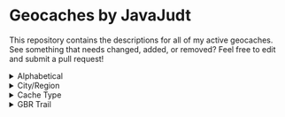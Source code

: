# Geocaches by JavaJudt

This repository contains the descriptions for all of my active geocaches. See something that needs changed, added, or removed? Feel free to edit and submit a pull request!

<details>
<summary>Alphabetical</summary>
<blockquote>

[`[GC6PRZM]`](https://coord.info/GC6PRZM) [?Puzzle?](caches/_Puzzle_.html)

[`[GC70NP2]`](https://coord.info/GC70NP2) [1001 Stanford St](caches/1001StanfordSt.html)

[`[GC45KW7]`](https://coord.info/GC45KW7) [12 Lumps O' Coal for BBM&J #5 - Purple Prancer](caches/12LumpsCoalPurplePrancer.html)

[`[GC320NY]`](https://coord.info/GC320NY) [A Bridge? I Must Have Blinked....](caches/BridgeMustHaveBlinked.html)

[`[GC68XHA]`](https://coord.info/GC68XHA) [A Penny for your Thoughts](caches/PennyForYourThoughts.html)

[`[GC70NP6]`](https://coord.info/GC70NP6) [A Small Fence](caches/SmallFence.html)

[`[GC7AD4W]`](https://coord.info/GC7AD4W) [A Squiggly Cache](caches/SquigglyCache.html)

[`[GC8M2VJ]`](https://coord.info/GC8M2VJ) [Adventurers of Draecothas 🎲 Bonus Cache](caches/AdventurersDraecothasPrequelBonusCache.html)

[`[GC7XC2T]`](https://coord.info/GC7XC2T) [Allbery Cemetery - NESQ](caches/AllberyCemeteryNESQ.html)

[`[GC32MW7]`](https://coord.info/GC32MW7) [Cowboy Trail Utilization: Mile 11](caches/CowboyTrailUtilizationMile11.html)

[`[GC32MWC]`](https://coord.info/GC32MWC) [Cowboy Trail Utilization: Mile 14](caches/CowboyTrailUtilizationMile14.html)

[`[GC5MDX5]`](https://coord.info/GC5MDX5) [Creek Cache 317](caches/CreekCache317.html)

[`[GC6PRYN]`](https://coord.info/GC6PRYN) [DakotaDome & Arena](caches/DakotaDome&Arena.html)

[`[GC8M3DX]`](https://coord.info/GC8M3DX) [Doggo's Throne](caches/DoggosThrone.html)

[`[GC34ED1]`](https://coord.info/GC34ED1) [Doodloopstraat](caches/Doodloopstraat.html)

[`[GC4EXQX]`](https://coord.info/GC4EXQX) [Elkhorn Erosion at Yellowbanks](caches/ElkhornErosionYellowbanks.html)

[`[GC3BMPX]`](https://coord.info/GC3BMPX) [Exilientdieday Cache](caches/ExilientdiedayCache.html)

[`[GC43W10]`](https://coord.info/GC43W10) [Fairview Cemetery](caches/FairviewCemetery.html)

[`[GC7G4VH]`](https://coord.info/GC7G4VH) [Fill the Gap](caches/FillTheGap.html)

[`[GC70M5B]`](https://coord.info/GC70M5B) [Fill Up with a Cup of Joe](caches/FillUpCupOfJoe.html)

[`[GC70M57]`](https://coord.info/GC70M57) [Flying High](caches/FlyingHigh.html)

[`[GC3T84X]`](https://coord.info/GC3T84X) [GBR Trail #42](caches/GBR42.html)

[`[GC3T721]`](https://coord.info/GC3T721) [GBR Trail #44 - Freshwater Prairie Marsh](caches/GBR44FreshwaterPrairieMarsh.html)

[`[GC3C30Y]`](https://coord.info/GC3C30Y) [GBR Trail #46 - Can You Not Read?!](caches/GBR46CanYouNotRead.html)

[`[GC3TTCN]`](https://coord.info/GC3TTCN) [GBR Trail #48](caches/GBR48.html)

[`[GC3TTCA]`](https://coord.info/GC3TTCA) [GBR Trail #49 - GBRT #50 1/2 Mile](caches/GBR49GBRT50HalfMile.html)

[`[GC3TTCQ]`](https://coord.info/GC3TTCQ) [GBR Trail #50](caches/GBR50.html)

[`[GC3TN9A]`](https://coord.info/GC3TN9A) [GBR Trail #51 - Electrifying](caches/GBR51Electrifying.html)

[`[GC3TN8K]`](https://coord.info/GC3TN8K) [GBR Trail #52 - Let's Craft a Mine!](caches/GBR52LetsCraftAMine.html)

[`[GC3TN84]`](https://coord.info/GC3TN84) [GBR Trail #53](caches/GBR53.html)

[`[GC3TN7M]`](https://coord.info/GC3TN7M) [GBR Trail #54](caches/GBR54.html)

[`[GC3T71V]`](https://coord.info/GC3T71V) [GBR Trail #57 - Was hast du gesagt?](caches/GBR57WasHastDuGesagt.html)

[`[GC3TN3K]`](https://coord.info/GC3TN3K) [GBR Trail #58 - Let's Get Televised!](caches/GBR58LetsGetTelevised.html)

[`[GC3TN3A]`](https://coord.info/GC3TN3A) [GBR Trail #60](caches/GBR60.html)

[`[GC3TN33]`](https://coord.info/GC3TN33) [GBR Trail #61](caches/GBR61.html)

[`[GC3T854]`](https://coord.info/GC3T854) [GBR Trail #63 - ERMAHGERD, ERT'S A GERCERCH!!](caches/GBR63ErmahgerdErtsAGercerch.html)

[`[GC3W7H8]`](https://coord.info/GC3W7H8) [GBR Trail #64](caches/GBR64.html)

[`[GC3W7HE]`](https://coord.info/GC3W7HE) [GBR Trail #65 - Lil TW](caches/GBR65LilTW.html)

[`[GC3W7HH]`](https://coord.info/GC3W7HH) [GBR Trail #67 - Brogren Reservoir](caches/GBR67BrogrenReservoir.html)

[`[GC3W7H4]`](https://coord.info/GC3W7H4) [GBR Trail #69](caches/GBR69.html)

[`[GC3VGKE]`](https://coord.info/GC3VGKE) [GBR Trail #72](caches/GBR72.html)

[`[GC3VDR3]`](https://coord.info/GC3VDR3) [GBR Trail #74 - Tag, Signs, Squiggly...Oh My!](caches/GBR74TagSignsSquigglyOhMy.html)

[`[GC3VDPG]`](https://coord.info/GC3VDPG) [GBR Trail #75 - Who's on First](caches/GBR75WhosOnFirst.html)

[`[GC3VDJ0]`](https://coord.info/GC3VDJ0) [GBR Trail #76](caches/GBR76.html)

[`[GC3VDJ6]`](https://coord.info/GC3VDJ6) [GBR Trail #78 - Message in a Bottle](caches/GBR78MessageInABottle.html)

[`[GC7ZYKK]`](https://coord.info/GC7ZYKK) [GBR Trail #79.1 - Bethlehem Cemetery](caches/GBR791BethlehemCem.html)

[`[GC3VDP6]`](https://coord.info/GC3VDP6) [GBR Trail #80 - Minimum Maintenance Stop Sign](caches/GBR80MinMaintStopSign.html)

[`[GC3W7KJ]`](https://coord.info/GC3W7KJ) [GBR Trail #88](caches/GBR88.html)

[`[GC3W7K9]`](https://coord.info/GC3W7K9) [GBR Trail #90](caches/GBR90.html)

[`[GC3W7K0]`](https://coord.info/GC3W7K0) [GBR Trail #91](caches/GBR91.html)

[`[GC7ZYKC]`](https://coord.info/GC7ZYKC) [GBR Trail #95.1](caches/GBR951.html)

[`[GC3W7JV]`](https://coord.info/GC3W7JV) [GBR Trail #96 - It's a 1/4!!](caches/GBR96ItsA14.html)

[`[GC3W7JJ]`](https://coord.info/GC3W7JJ) [GBR Trail #98](caches/GBR98.html)

[`[GC3W7JA]`](https://coord.info/GC3W7JA) [GBR Trail #99 - Not 66](caches/GBR99Not66.html)

[`[GC3W7KP]`](https://coord.info/GC3W7KP) [GBR Trail BONUS #2 - A Chemist's Tree](caches/GBRBonus2AChemistsTree.html)

[`[GC7H043]`](https://coord.info/GC7H043) [Happy New Year!](caches/HappyNewYear.html)

[`[GC5CV7V]`](https://coord.info/GC5CV7V) [Hungry for Buffet?](caches/HungryForBuffet.html)

[`[GC70NP3]`](https://coord.info/GC70NP3) [It's a Billboard](caches/ItsBillboard.html)

[`[GC70M5H]`](https://coord.info/GC70M5H) [Just In "Case"](caches/JustInCase.html)

[`[GC8M3DW]`](https://coord.info/GC8M3DW) [Kitty's Throne](caches/KittysThrone.html)

[`[GC8M3DM]`](https://coord.info/GC8M3DM) [Leap Day Lunacy](caches/LeapDayLunacy.html)

[`[GC3BMY4]`](https://coord.info/GC3BMY4) [Lutheran Cemetery](caches/LutheranCemetery.html)

[`[GC339YF]`](https://coord.info/GC339YF) [Math Mania](caches/MathMania.html)

[`[GC5MXV9]`](https://coord.info/GC5MXV9) [NE MMR Green](caches/NEMMRGreen.html)

[`[GC8KTWK]`](https://coord.info/GC8KTWK) [Norfolk's Own Bimini](caches/NorfolksOwnBimini.html)

[`[GC7XC3A]`](https://coord.info/GC7XC3A) [Nyeeeerm](caches/Nyeeeerm.html)

[`[GC6PRZD]`](https://coord.info/GC6PRZD) [Nygaard Field](caches/NygaardField.html)

[`[GC472NK]`](https://coord.info/GC472NK) [Onça Pintada--Jaguar](caches/OncaPintadaJaguar.html)

[`[GC28NTB]`](https://coord.info/GC28NTB) [p.boy's Peek-a-Boo (I see you!)](caches/pboysPeekABoo.html)

[`[GC8M2TE]`](https://coord.info/GC8M2TE) [Park Lane](caches/ParkLane.html)

[`[GC3BMRE]`](https://coord.info/GC3BMRE) [Pawnee Park: 212°](caches/PawneePark212.html)

[`[GC70NP4]`](https://coord.info/GC70NP4) [Pump 'n Cache](caches/PumpNCache.html)

[`[GC70J14]`](https://coord.info/GC70J14) [Shakespeare Garden at USD](caches/ShakespeareGardenUSD.html)

[`[GC7TDNV]`](https://coord.info/GC7TDNV) [Signal 98 | KGHQ 98.3 FM](caches/Signal98.html)

[`[GC2ABGF]`](https://coord.info/GC2ABGF) [Skyview Main Entrance](caches/SkyviewMainEntrance.html)

[`[GC70EYY]`](https://coord.info/GC70EYY) [St. Agnes/Fairview Cemetery - SDSQ](caches/StAgnesFairviewCem.html)

[`[GC8M2TP]`](https://coord.info/GC8M2TP) [The East Addition](caches/EastAddition.html)

[`[GC6PRZ6]`](https://coord.info/GC6PRZ6) [The University of South Dakota Campus Tour](caches/USDCampusTour.html)

[`[GC70NP1]`](https://coord.info/GC70NP1) [Urban Woods](caches/UrbanWoods.html)

[`[GC75XYN]`](https://coord.info/GC75XYN) [Vermillion River at Princeton Avenue](caches/VermillionRiverPrincetonAve.html)

[`[GC7H04E]`](https://coord.info/GC7H04E) [Vermillion River at University Road](caches/VermillionRiverUniversityRoad.html)

[`[GC5CV6E]`](https://coord.info/GC5CV6E) [Verm-Mart](caches/VermMart.html)

[`[GC7WAAQ]`](https://coord.info/GC7WAAQ) [Vroom Vroom](caches/VroomVroom.html)

[`[GC7XC4T]`](https://coord.info/GC7XC4T) [Warnerville](caches/Warnerville.html)

[`[GC77N8B]`](https://coord.info/GC77N8B) [We Built this Campus with Sioux Quartzite](caches/WeBuiltThisCampusWithSiouxQuarzite.html)

[`[GC6Q91V]`](https://coord.info/GC6Q91V) [When Doves Cry](caches/WhenDovesCry.html)

[`[GC7H035]`](https://coord.info/GC7H035) [Winter Solstice](caches/WinterSolstice.html)

[`[GC8M2V1]`](https://coord.info/GC8M2V1) [Woodland Park East 1](caches/WoodlandParkEast1.html)

[`[GC8M2VA]`](https://coord.info/GC8M2VA) [Woodland Park East 2](caches/WoodlandParkEast2.html)

[`[GC7WAAM]`](https://coord.info/GC7WAAM) [Wooooosh](caches/Wooooosh.html)
</blockquote>
</details>

<details>
<summary>City/Region</summary>
<blockquote>

<details>
<summary>Norfolk, NE</summary>

[`[GC320NY]`](https://coord.info/GC320NY) [A Bridge? I Must Have Blinked....](caches/BridgeMustHaveBlinked.html)

[`[GC68XHA]`](https://coord.info/GC68XHA) [A Penny for your Thoughts](caches/PennyForYourThoughts.html)

[`[GC8M2VJ]`](https://coord.info/GC8M2VJ) [Adventurers of Draecothas 🎲 Bonus Cache](caches/AdventurersDraecothasPrequelBonusCache.html)

[`[GC7XC2T]`](https://coord.info/GC7XC2T) [Allbery Cemetery - NESQ](caches/AllberyCemeteryNESQ.html)

[`[GC32MW7]`](https://coord.info/GC32MW7) [Cowboy Trail Utilization: Mile 11](caches/CowboyTrailUtilizationMile11.html)

[`[GC32MWC]`](https://coord.info/GC32MWC) [Cowboy Trail Utilization: Mile 14](caches/CowboyTrailUtilizationMile14.html)

[`[GC8M3DX]`](https://coord.info/GC8M3DX) [Doggo's Throne](caches/DoggosThrone.html)

[`[GC4EXQX]`](https://coord.info/GC4EXQX) [Elkhorn Erosion at Yellowbanks](caches/ElkhornErosionYellowbanks.html)

[`[GC3BMPX]`](https://coord.info/GC3BMPX) [Exilientdieday Cache](caches/ExilientdiedayCache.html)

[`[GC43W10]`](https://coord.info/GC43W10) [Fairview Cemetery](caches/FairviewCemetery.html)

[`[GC3T84X]`](https://coord.info/GC3T84X) [GBR Trail #42](caches/GBR42.html)

[`[GC3T721]`](https://coord.info/GC3T721) [GBR Trail #44 - Freshwater Prairie Marsh](caches/GBR44FreshwaterPrairieMarsh.html)

[`[GC3C30Y]`](https://coord.info/GC3C30Y) [GBR Trail #46 - Can You Not Read?!](caches/GBR46CanYouNotRead.html)

[`[GC3TTCN]`](https://coord.info/GC3TTCN) [GBR Trail #48](caches/GBR48.html)

[`[GC3TTCA]`](https://coord.info/GC3TTCA) [GBR Trail #49 - GBRT #50 1/2 Mile](caches/GBR49GBRT50HalfMile.html)

[`[GC3TTCQ]`](https://coord.info/GC3TTCQ) [GBR Trail #50](caches/GBR50.html)

[`[GC3TN9A]`](https://coord.info/GC3TN9A) [GBR Trail #51 - Electrifying](caches/GBR51Electrifying.html)

[`[GC3TN8K]`](https://coord.info/GC3TN8K) [GBR Trail #52 - Let's Craft a Mine!](caches/GBR52LetsCraftAMine.html)

[`[GC3TN84]`](https://coord.info/GC3TN84) [GBR Trail #53](caches/GBR53.html)

[`[GC3TN7M]`](https://coord.info/GC3TN7M) [GBR Trail #54](caches/GBR54.html)

[`[GC3T71V]`](https://coord.info/GC3T71V) [GBR Trail #57 - Was hast du gesagt?](caches/GBR57WasHastDuGesagt.html)

[`[GC3TN3K]`](https://coord.info/GC3TN3K) [GBR Trail #58 - Let's Get Televised!](caches/GBR58LetsGetTelevised.html)

[`[GC3TN3A]`](https://coord.info/GC3TN3A) [GBR Trail #60](caches/GBR60.html)

[`[GC3TN33]`](https://coord.info/GC3TN33) [GBR Trail #61](caches/GBR61.html)

[`[GC3T854]`](https://coord.info/GC3T854) [GBR Trail #63 - ERMAHGERD, ERT'S A GERCERCH!!](caches/GBR63ErmahgerdErtsAGercerch.html)

[`[GC3W7H8]`](https://coord.info/GC3W7H8) [GBR Trail #64](caches/GBR64.html)

[`[GC3W7HE]`](https://coord.info/GC3W7HE) [GBR Trail #65 - Lil TW](caches/GBR65LilTW.html)

[`[GC3W7HH]`](https://coord.info/GC3W7HH) [GBR Trail #67 - Brogren Reservoir](caches/GBR67BrogrenReservoir.html)

[`[GC3W7H4]`](https://coord.info/GC3W7H4) [GBR Trail #69](caches/GBR69.html)

[`[GC3VGKE]`](https://coord.info/GC3VGKE) [GBR Trail #72](caches/GBR72.html)

[`[GC3VDR3]`](https://coord.info/GC3VDR3) [GBR Trail #74 - Tag, Signs, Squiggly...Oh My!](caches/GBR74TagSignsSquigglyOhMy.html)

[`[GC3VDPG]`](https://coord.info/GC3VDPG) [GBR Trail #75 - Who's on First](caches/GBR75WhosOnFirst.html)

[`[GC3VDJ0]`](https://coord.info/GC3VDJ0) [GBR Trail #76](caches/GBR76.html)

[`[GC3VDJ6]`](https://coord.info/GC3VDJ6) [GBR Trail #78 - Message in a Bottle](caches/GBR78MessageInABottle.html)

[`[GC7ZYKK]`](https://coord.info/GC7ZYKK) [GBR Trail #79.1 - Bethlehem Cemetery](caches/GBR791BethlehemCem.html)

[`[GC3VDP6]`](https://coord.info/GC3VDP6) [GBR Trail #80 - Minimum Maintenance Stop Sign](caches/GBR80MinMaintStopSign.html)

[`[GC3W7KJ]`](https://coord.info/GC3W7KJ) [GBR Trail #88](caches/GBR88.html)

[`[GC3W7K9]`](https://coord.info/GC3W7K9) [GBR Trail #90](caches/GBR90.html)

[`[GC3W7K0]`](https://coord.info/GC3W7K0) [GBR Trail #91](caches/GBR91.html)

[`[GC7ZYKC]`](https://coord.info/GC7ZYKC) [GBR Trail #95.1](caches/GBR951.html)

[`[GC3W7JV]`](https://coord.info/GC3W7JV) [GBR Trail #96 - It's a 1/4!!](caches/GBR96ItsA14.html)

[`[GC3W7JJ]`](https://coord.info/GC3W7JJ) [GBR Trail #98](caches/GBR98.html)

[`[GC3W7JA]`](https://coord.info/GC3W7JA) [GBR Trail #99 - Not 66](caches/GBR99Not66.html)

[`[GC3W7KP]`](https://coord.info/GC3W7KP) [GBR Trail BONUS #2 - A Chemist's Tree](caches/GBRBonus2AChemistsTree.html)

[`[GC8M3DW]`](https://coord.info/GC8M3DW) [Kitty's Throne](caches/KittysThrone.html)

[`[GC8M3DM]`](https://coord.info/GC8M3DM) [Leap Day Lunacy](caches/LeapDayLunacy.html)

[`[GC3BMY4]`](https://coord.info/GC3BMY4) [Lutheran Cemetery](caches/LutheranCemetery.html)

[`[GC339YF]`](https://coord.info/GC339YF) [Math Mania](caches/MathMania.html)

[`[GC8KTWK]`](https://coord.info/GC8KTWK) [Norfolk's Own Bimini](caches/NorfolksOwnBimini.html)

[`[GC7XC3A]`](https://coord.info/GC7XC3A) [Nyeeeerm](caches/Nyeeeerm.html)

[`[GC28NTB]`](https://coord.info/GC28NTB) [p.boy's Peek-a-Boo (I see you!)](caches/pboysPeekABoo.html)

[`[GC8M2TE]`](https://coord.info/GC8M2TE) [Park Lane](caches/ParkLane.html)

[`[GC7TDNV]`](https://coord.info/GC7TDNV) [Signal 98 | KGHQ 98.3 FM](caches/Signal98.html)

[`[GC2ABGF]`](https://coord.info/GC2ABGF) [Skyview Main Entrance](caches/SkyviewMainEntrance.html)

[`[GC8M2TP]`](https://coord.info/GC8M2TP) [The East Addition](caches/EastAddition.html)

[`[GC7WAAQ]`](https://coord.info/GC7WAAQ) [Vroom Vroom](caches/VroomVroom.html)

[`[GC7XC4T]`](https://coord.info/GC7XC4T) [Warnerville](caches/Warnerville.html)

[`[GC8M2V1]`](https://coord.info/GC8M2V1) [Woodland Park East 1](caches/WoodlandParkEast1.html)

[`[GC8M2VA]`](https://coord.info/GC8M2VA) [Woodland Park East 2](caches/WoodlandParkEast2.html)

[`[GC7WAAM]`](https://coord.info/GC7WAAM) [Wooooosh](caches/Wooooosh.html)
</details>

<details>
<summary>Columbus, NE</summary>

[`[GC45KW7]`](https://coord.info/GC45KW7) [12 Lumps O' Coal for BBM&J #5 - Purple Prancer](caches/12LumpsCoalPurplePrancer.html)

[`[GC3BMRE]`](https://coord.info/GC3BMRE) [Pawnee Park: 212°](caches/PawneePark212.html)
</details>

<details>
<summary>Vermillion, SD</summary>

[`[GC6PRZM]`](https://coord.info/GC6PRZM) [?Puzzle?](caches/_Puzzle_.html)

[`[GC70NP2]`](https://coord.info/GC70NP2) [1001 Stanford St](caches/1001StanfordSt.html)

[`[GC70NP6]`](https://coord.info/GC70NP6) [A Small Fence](caches/SmallFence.html)

[`[GC5MDX5]`](https://coord.info/GC5MDX5) [Creek Cache 317](caches/CreekCache317.html)

[`[GC6PRYN]`](https://coord.info/GC6PRYN) [DakotaDome & Arena](caches/DakotaDome&Arena.html)

[`[GC70M5B]`](https://coord.info/GC70M5B) [Fill Up with a Cup of Joe](caches/FillUpCupOfJoe.html)

[`[GC70M57]`](https://coord.info/GC70M57) [Flying High](caches/FlyingHigh.html)

[`[GC7H043]`](https://coord.info/GC7H043) [Happy New Year!](caches/HappyNewYear.html)

[`[GC5CV7V]`](https://coord.info/GC5CV7V) [Hungry for Buffet?](caches/HungryForBuffet.html)

[`[GC70NP3]`](https://coord.info/GC70NP3) [It's a Billboard](caches/ItsBillboard.html)

[`[GC70M5H]`](https://coord.info/GC70M5H) [Just In "Case"](caches/JustInCase.html)

[`[GC5MXV9]`](https://coord.info/GC5MXV9) [NE MMR Green](caches/NEMMRGreen.html)

[`[GC6PRZD]`](https://coord.info/GC6PRZD) [Nygaard Field](caches/NygaardField.html)

[`[GC70NP4]`](https://coord.info/GC70NP4) [Pump 'n Cache](caches/PumpNCache.html)

[`[GC70J14]`](https://coord.info/GC70J14) [Shakespeare Garden at USD](caches/ShakespeareGardenUSD.html)

[`[GC70EYY]`](https://coord.info/GC70EYY) [St. Agnes/Fairview Cemetery - SDSQ](caches/StAgnesFairviewCem.html)

[`[GC6PRZ6]`](https://coord.info/GC6PRZ6) [The University of South Dakota Campus Tour](caches/USDCampusTour.html)

[`[GC70NP1]`](https://coord.info/GC70NP1) [Urban Woods](caches/UrbanWoods.html)

[`[GC75XYN]`](https://coord.info/GC75XYN) [Vermillion River at Princeton Avenue](caches/VermillionRiverPrincetonAve.html)

[`[GC7H04E]`](https://coord.info/GC7H04E) [Vermillion River at University Road](caches/VermillionRiverUniversityRoad.html)

[`[GC5CV6E]`](https://coord.info/GC5CV6E) [Verm-Mart](caches/VermMart.html)

[`[GC77N8B]`](https://coord.info/GC77N8B) [We Built this Campus with Sioux Quartzite](caches/WeBuiltThisCampusWithSiouxQuarzite.html)

[`[GC6Q91V]`](https://coord.info/GC6Q91V) [When Doves Cry](caches/WhenDovesCry.html)

[`[GC7H035]`](https://coord.info/GC7H035) [Winter Solstice](caches/WinterSolstice.html)
</details>

<details>
<summary>Yankton, SD</summary>

[`[GC34ED1]`](https://coord.info/GC34ED1) [Doodloopstraat](caches/Doodloopstraat.html)
</details>

<details>
<summary>Sioux Falls, SD</summary>

[`[GC7AD4W]`](https://coord.info/GC7AD4W) [A Squiggly Cache](caches/SquigglyCache.html)
</details>

<details>
<summary>Sioux City, IA</summary>

[`[GC7G4VH]`](https://coord.info/GC7G4VH) [Fill the Gap](caches/FillTheGap.html)
</details>

<details>
<summary>Intervales State Park, São Paulo, Brazil</summary>

[`[GC472NK]`](https://coord.info/GC472NK) [Onça Pintada--Jaguar](caches/OncaPintadaJaguar.html)
</details>
</blockquote>
</details>

<details>
<summary>Cache Type</summary>
<blockquote>

<details>
<summary>Traditional</summary>

[`[GC70NP2]`](https://coord.info/GC70NP2) [1001 Stanford St](caches/1001StanfordSt.html)

[`[GC45KW7]`](https://coord.info/GC45KW7) [12 Lumps O' Coal for BBM&J #5 - Purple Prancer](caches/12LumpsCoalPurplePrancer.html)

[`[GC320NY]`](https://coord.info/GC320NY) [A Bridge? I Must Have Blinked....](caches/BridgeMustHaveBlinked.html)

[`[GC68XHA]`](https://coord.info/GC68XHA) [A Penny for your Thoughts](caches/PennyForYourThoughts.html)

[`[GC70NP6]`](https://coord.info/GC70NP6) [A Small Fence](caches/SmallFence.html)

[`[GC7AD4W]`](https://coord.info/GC7AD4W) [A Squiggly Cache](caches/SquigglyCache.html)

[`[GC7XC2T]`](https://coord.info/GC7XC2T) [Allbery Cemetery - NESQ](caches/AllberyCemeteryNESQ.html)

[`[GC32MW7]`](https://coord.info/GC32MW7) [Cowboy Trail Utilization: Mile 11](caches/CowboyTrailUtilizationMile11.html)

[`[GC32MWC]`](https://coord.info/GC32MWC) [Cowboy Trail Utilization: Mile 14](caches/CowboyTrailUtilizationMile14.html)

[`[GC5MDX5]`](https://coord.info/GC5MDX5) [Creek Cache 317](caches/CreekCache317.html)

[`[GC6PRYN]`](https://coord.info/GC6PRYN) [DakotaDome & Arena](caches/DakotaDome&Arena.html)

[`[GC8M3DX]`](https://coord.info/GC8M3DX) [Doggo's Throne](caches/DoggosThrone.html)

[`[GC3BMPX]`](https://coord.info/GC3BMPX) [Exilientdieday Cache](caches/ExilientdiedayCache.html)

[`[GC43W10]`](https://coord.info/GC43W10) [Fairview Cemetery](caches/FairviewCemetery.html)

[`[GC7G4VH]`](https://coord.info/GC7G4VH) [Fill the Gap](caches/FillTheGap.html)

[`[GC70M5B]`](https://coord.info/GC70M5B) [Fill Up with a Cup of Joe](caches/FillUpCupOfJoe.html)

[`[GC70M57]`](https://coord.info/GC70M57) [Flying High](caches/FlyingHigh.html)

[`[GC3T84X]`](https://coord.info/GC3T84X) [GBR Trail #42](caches/GBR42.html)

[`[GC3C30Y]`](https://coord.info/GC3C30Y) [GBR Trail #46 - Can You Not Read?!](caches/GBR46CanYouNotRead.html)

[`[GC3TTCN]`](https://coord.info/GC3TTCN) [GBR Trail #48](caches/GBR48.html)

[`[GC3TTCA]`](https://coord.info/GC3TTCA) [GBR Trail #49 - GBRT #50 1/2 Mile](caches/GBR49GBRT50HalfMile.html)

[`[GC3TTCQ]`](https://coord.info/GC3TTCQ) [GBR Trail #50](caches/GBR50.html)

[`[GC3TN9A]`](https://coord.info/GC3TN9A) [GBR Trail #51 - Electrifying](caches/GBR51Electrifying.html)

[`[GC3TN84]`](https://coord.info/GC3TN84) [GBR Trail #53](caches/GBR53.html)

[`[GC3TN7M]`](https://coord.info/GC3TN7M) [GBR Trail #54](caches/GBR54.html)

[`[GC3TN3A]`](https://coord.info/GC3TN3A) [GBR Trail #60](caches/GBR60.html)

[`[GC3W7H8]`](https://coord.info/GC3W7H8) [GBR Trail #64](caches/GBR64.html)

[`[GC3W7HE]`](https://coord.info/GC3W7HE) [GBR Trail #65 - Lil TW](caches/GBR65LilTW.html)

[`[GC3W7HH]`](https://coord.info/GC3W7HH) [GBR Trail #67 - Brogren Reservoir](caches/GBR67BrogrenReservoir.html)

[`[GC3W7H4]`](https://coord.info/GC3W7H4) [GBR Trail #69](caches/GBR69.html)

[`[GC3VGKE]`](https://coord.info/GC3VGKE) [GBR Trail #72](caches/GBR72.html)

[`[GC3VDJ0]`](https://coord.info/GC3VDJ0) [GBR Trail #76](caches/GBR76.html)

[`[GC7ZYKK]`](https://coord.info/GC7ZYKK) [GBR Trail #79.1 - Bethlehem Cemetery](caches/GBR791BethlehemCem.html)

[`[GC3VDP6]`](https://coord.info/GC3VDP6) [GBR Trail #80 - Minimum Maintenance Stop Sign](caches/GBR80MinMaintStopSign.html)

[`[GC3W7KJ]`](https://coord.info/GC3W7KJ) [GBR Trail #88](caches/GBR88.html)

[`[GC3W7K9]`](https://coord.info/GC3W7K9) [GBR Trail #90](caches/GBR90.html)

[`[GC3W7K0]`](https://coord.info/GC3W7K0) [GBR Trail #91](caches/GBR91.html)

[`[GC3W7JJ]`](https://coord.info/GC3W7JJ) [GBR Trail #98](caches/GBR98.html)

[`[GC3W7JA]`](https://coord.info/GC3W7JA) [GBR Trail #99 - Not 66](caches/GBR99Not66.html)

[`[GC7H043]`](https://coord.info/GC7H043) [Happy New Year!](caches/HappyNewYear.html)

[`[GC5CV7V]`](https://coord.info/GC5CV7V) [Hungry for Buffet?](caches/HungryForBuffet.html)

[`[GC70NP3]`](https://coord.info/GC70NP3) [It's a Billboard](caches/ItsBillboard.html)

[`[GC70M5H]`](https://coord.info/GC70M5H) [Just In "Case"](caches/JustInCase.html)

[`[GC8M3DW]`](https://coord.info/GC8M3DW) [Kitty's Throne](caches/KittysThrone.html)

[`[GC8M3DM]`](https://coord.info/GC8M3DM) [Leap Day Lunacy](caches/LeapDayLunacy.html)

[`[GC5MXV9]`](https://coord.info/GC5MXV9) [NE MMR Green](caches/NEMMRGreen.html)

[`[GC8KTWK]`](https://coord.info/GC8KTWK) [Norfolk's Own Bimini](caches/NorfolksOwnBimini.html)

[`[GC7XC3A]`](https://coord.info/GC7XC3A) [Nyeeeerm](caches/Nyeeeerm.html)

[`[GC6PRZD]`](https://coord.info/GC6PRZD) [Nygaard Field](caches/NygaardField.html)

[`[GC28NTB]`](https://coord.info/GC28NTB) [p.boy's Peek-a-Boo (I see you!)](caches/pboysPeekABoo.html)

[`[GC8M2TE]`](https://coord.info/GC8M2TE) [Park Lane](caches/ParkLane.html)

[`[GC70NP4]`](https://coord.info/GC70NP4) [Pump 'n Cache](caches/PumpNCache.html)

[`[GC70J14]`](https://coord.info/GC70J14) [Shakespeare Garden at USD](caches/ShakespeareGardenUSD.html)

[`[GC2ABGF]`](https://coord.info/GC2ABGF) [Skyview Main Entrance](caches/SkyviewMainEntrance.html)

[`[GC70EYY]`](https://coord.info/GC70EYY) [St. Agnes/Fairview Cemetery - SDSQ](caches/StAgnesFairviewCem.html)

[`[GC8M2TP]`](https://coord.info/GC8M2TP) [The East Addition](caches/EastAddition.html)

[`[GC70NP1]`](https://coord.info/GC70NP1) [Urban Woods](caches/UrbanWoods.html)

[`[GC75XYN]`](https://coord.info/GC75XYN) [Vermillion River at Princeton Avenue](caches/VermillionRiverPrincetonAve.html)

[`[GC7H04E]`](https://coord.info/GC7H04E) [Vermillion River at University Road](caches/VermillionRiverUniversityRoad.html)

[`[GC5CV6E]`](https://coord.info/GC5CV6E) [Verm-Mart](caches/VermMart.html)

[`[GC7WAAQ]`](https://coord.info/GC7WAAQ) [Vroom Vroom](caches/VroomVroom.html)

[`[GC7XC4T]`](https://coord.info/GC7XC4T) [Warnerville](caches/Warnerville.html)

[`[GC6Q91V]`](https://coord.info/GC6Q91V) [When Doves Cry](caches/WhenDovesCry.html)

[`[GC7H035]`](https://coord.info/GC7H035) [Winter Solstice](caches/WinterSolstice.html)

[`[GC8M2V1]`](https://coord.info/GC8M2V1) [Woodland Park East 1](caches/WoodlandParkEast1.html)

[`[GC8M2VA]`](https://coord.info/GC8M2VA) [Woodland Park East 2](caches/WoodlandParkEast2.html)

[`[GC7WAAM]`](https://coord.info/GC7WAAM) [Wooooosh](caches/Wooooosh.html)
</details>

<details>
<summary>Multi-cache</summary>

[`[GC3VDR3]`](https://coord.info/GC3VDR3) [GBR Trail #74 - Tag, Signs, Squiggly...Oh My!](caches/GBR74TagSignsSquigglyOhMy.html)

[`[GC7ZYKC]`](https://coord.info/GC7ZYKC) [GBR Trail #95.1](caches/GBR951.html)

[`[GC3BMY4]`](https://coord.info/GC3BMY4) [Lutheran Cemetery](caches/LutheranCemetery.html)

[`[GC7TDNV]`](https://coord.info/GC7TDNV) [Signal 98 | KGHQ 98.3 FM](caches/Signal98.html)
</details>

<details>
<summary>Letterbox Hybrid</summary>

[`[GC472NK]`](https://coord.info/GC472NK) [Onça Pintada--Jaguar](caches/OncaPintadaJaguar.html)
</details>

<!-- <details>
<summary>Event Cache</summary>

</details> -->

<details>
<summary>Mystery</summary>

[`[GC6PRZM]`](https://coord.info/GC6PRZM) [?Puzzle?](caches/_Puzzle_.html)

[`[GC8M2VJ]`](https://coord.info/GC8M2VJ) [Adventurers of Draecothas 🎲 Bonus Cache](caches/AdventurersDraecothasPrequelBonusCache.html)

[`[GC34ED1]`](https://coord.info/GC34ED1) [Doodloopstraat](caches/Doodloopstraat.html)

[`[GC3TN8K]`](https://coord.info/GC3TN8K) [GBR Trail #52 - Let's Craft a Mine!](caches/GBR52LetsCraftAMine.html)

[`[GC3T71V]`](https://coord.info/GC3T71V) [GBR Trail #57 - Was hast du gesagt?](caches/GBR57WasHastDuGesagt.html)

[`[GC3TN3K]`](https://coord.info/GC3TN3K) [GBR Trail #58 - Let's Get Televised!](caches/GBR58LetsGetTelevised.html)

[`[GC3TN33]`](https://coord.info/GC3TN33) [GBR Trail #61](caches/GBR61.html)

[`[GC3T854]`](https://coord.info/GC3T854) [GBR Trail #63 - ERMAHGERD, ERT'S A GERCERCH!!](caches/GBR63ErmahgerdErtsAGercerch.html)

[`[GC3VDPG]`](https://coord.info/GC3VDPG) [GBR Trail #75 - Who's on First](caches/GBR75WhosOnFirst.html)

[`[GC3VDJ6]`](https://coord.info/GC3VDJ6) [GBR Trail #78 - Message in a Bottle](caches/GBR78MessageInABottle.html)

[`[GC3W7JV]`](https://coord.info/GC3W7JV) [GBR Trail #96 - It's a 1/4!!](caches/GBR96ItsA14.html)

[`[GC3W7KP]`](https://coord.info/GC3W7KP) [GBR Trail BONUS #2 - A Chemist's Tree](caches/GBRBonus2AChemistsTree.html)

[`[GC339YF]`](https://coord.info/GC339YF) [Math Mania](caches/MathMania.html)

[`[GC3BMRE]`](https://coord.info/GC3BMRE) [Pawnee Park: 212°](caches/PawneePark212.html)
</details>

<details>
<summary>EarthCache</summary>

[`[GC4EXQX]`](https://coord.info/GC4EXQX) [Elkhorn Erosion at Yellowbanks](caches/ElkhornErosionYellowbanks.html)

[`[GC3T721]`](https://coord.info/GC3T721) [GBR Trail #44 - Freshwater Prairie Marsh](caches/GBR44FreshwaterPrairieMarsh.html)

[`[GC77N8B]`](https://coord.info/GC77N8B) [We Built this Campus with Sioux Quartzite](caches/WeBuiltThisCampusWithSiouxQuarzite.html)
</details>

<details>
<summary>Wherigo</summary>

[`[GC6PRZ6]`](https://coord.info/GC6PRZ6) [The University of South Dakota Campus Tour](caches/USDCampusTour.html)
</details>

<!-- <details>
<summary>Lab Cache</summary>

</details> -->
</blockquote>
</details>

<details>
<summary>GBR Trail</summary>
<blockquote>

[`[GC3T84X]`](https://coord.info/GC3T84X) [GBR Trail #42](caches/GBR42.html)

[`[GC3T721]`](https://coord.info/GC3T721) [GBR Trail #44 - Freshwater Prairie Marsh](caches/GBR44FreshwaterPrairieMarsh.html)

[`[GC3C30Y]`](https://coord.info/GC3C30Y) [GBR Trail #46 - Can You Not Read?!](caches/GBR46CanYouNotRead.html)

[`[GC3TTCN]`](https://coord.info/GC3TTCN) [GBR Trail #48](caches/GBR48.html)

[`[GC3TTCA]`](https://coord.info/GC3TTCA) [GBR Trail #49 - GBRT #50 1/2 Mile](caches/GBR49GBRT50HalfMile.html)

[`[GC3TTCQ]`](https://coord.info/GC3TTCQ) [GBR Trail #50](caches/GBR50.html)

[`[GC3TN9A]`](https://coord.info/GC3TN9A) [GBR Trail #51 - Electrifying](caches/GBR51Electrifying.html)

[`[GC3TN8K]`](https://coord.info/GC3TN8K) [GBR Trail #52 - Let's Craft a Mine!](caches/GBR52LetsCraftAMine.html)

[`[GC3TN84]`](https://coord.info/GC3TN84) [GBR Trail #53](caches/GBR53.html)

[`[GC3TN7M]`](https://coord.info/GC3TN7M) [GBR Trail #54](caches/GBR54.html)

[`[GC3T71V]`](https://coord.info/GC3T71V) [GBR Trail #57 - Was hast du gesagt?](caches/GBR57WasHastDuGesagt.html)

[`[GC3TN3K]`](https://coord.info/GC3TN3K) [GBR Trail #58 - Let's Get Televised!](caches/GBR58LetsGetTelevised.html)

[`[GC3TN3A]`](https://coord.info/GC3TN3A) [GBR Trail #60](caches/GBR60.html)

[`[GC3TN33]`](https://coord.info/GC3TN33) [GBR Trail #61](caches/GBR61.html)

[`[GC3T854]`](https://coord.info/GC3T854) [GBR Trail #63 - ERMAHGERD, ERT'S A GERCERCH!!](caches/GBR63ErmahgerdErtsAGercerch.html)

[`[GC3W7H8]`](https://coord.info/GC3W7H8) [GBR Trail #64](caches/GBR64.html)

[`[GC3W7HE]`](https://coord.info/GC3W7HE) [GBR Trail #65 - Lil TW](caches/GBR65LilTW.html)

[`[GC3W7HH]`](https://coord.info/GC3W7HH) [GBR Trail #67 - Brogren Reservoir](caches/GBR67BrogrenReservoir.html)

[`[GC3W7H4]`](https://coord.info/GC3W7H4) [GBR Trail #69](caches/GBR69.html)

[`[GC3VGKE]`](https://coord.info/GC3VGKE) [GBR Trail #72](caches/GBR72.html)

[`[GC3VDR3]`](https://coord.info/GC3VDR3) [GBR Trail #74 - Tag, Signs, Squiggly...Oh My!](caches/GBR74TagSignsSquigglyOhMy.html)

[`[GC3VDPG]`](https://coord.info/GC3VDPG) [GBR Trail #75 - Who's on First](caches/GBR75WhosOnFirst.html)

[`[GC3VDJ0]`](https://coord.info/GC3VDJ0) [GBR Trail #76](caches/GBR76.html)

[`[GC3VDJ6]`](https://coord.info/GC3VDJ6) [GBR Trail #78 - Message in a Bottle](caches/GBR78MessageInABottle.html)

[`[GC7ZYKK]`](https://coord.info/GC7ZYKK) [GBR Trail #79.1 - Bethlehem Cemetery](caches/GBR791BethlehemCem.html)

[`[GC3VDP6]`](https://coord.info/GC3VDP6) [GBR Trail #80 - Minimum Maintenance Stop Sign](caches/GBR80MinMaintStopSign.html)

[`[GC3W7KJ]`](https://coord.info/GC3W7KJ) [GBR Trail #88](caches/GBR88.html)

[`[GC3W7K9]`](https://coord.info/GC3W7K9) [GBR Trail #90](caches/GBR90.html)

[`[GC3W7K0]`](https://coord.info/GC3W7K0) [GBR Trail #91](caches/GBR91.html)

[`[GC7ZYKC]`](https://coord.info/GC7ZYKC) [GBR Trail #95.1](caches/GBR951.html)

[`[GC3W7JV]`](https://coord.info/GC3W7JV) [GBR Trail #96 - It's a 1/4!!](caches/GBR96ItsA14.html)

[`[GC3W7JJ]`](https://coord.info/GC3W7JJ) [GBR Trail #98](caches/GBR98.html)

[`[GC3W7JA]`](https://coord.info/GC3W7JA) [GBR Trail #99 - Not 66](caches/GBR99Not66.html)

[`[GC3W7KP]`](https://coord.info/GC3W7KP) [GBR Trail BONUS #2 - A Chemist's Tree](caches/GBRBonus2AChemistsTree.html)
</blockquote>
</details>